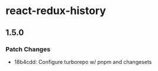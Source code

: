 # react-redux-history

## 1.5.0

### Patch Changes

- 18b4cdd: Configure turborepo w/ pnpm and changesets
